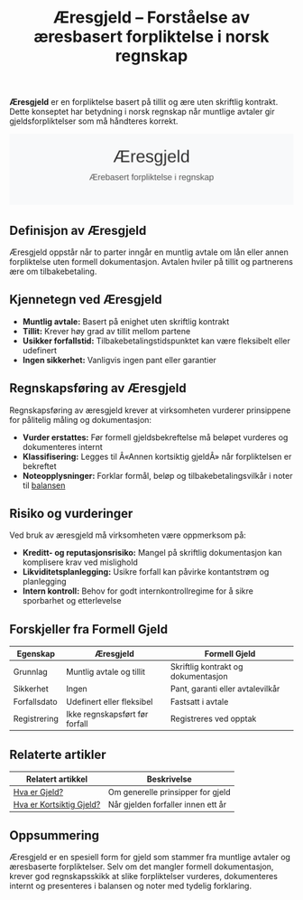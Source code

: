 ﻿---
title: "Æresgjeld – Forståelse av æresbasert forpliktelse i norsk regnskap"
meta_title: "Æresgjeld “ Forståelse av æresbasert forpliktelse i norsk regnskap"
meta_description: '**Æresgjeld** er en forpliktelse basert på tillit og ære uten skriftlig kontrakt. Dette konseptet har betydning i norsk regnskap når muntlige avtaler gir gj...'
slug: aeresgjeld
type: blog
layout: pages/single
---

**Æresgjeld** er en forpliktelse basert på tillit og ære uten skriftlig kontrakt. Dette konseptet har betydning i norsk regnskap når muntlige avtaler gir gjeldsforpliktelser som må håndteres korrekt.

![Æresgjeld illustrasjon](aeresgjeld-image.svg)

## Definisjon av Æresgjeld

Æresgjeld oppstår når to parter inngår en muntlig avtale om lån eller annen forpliktelse uten formell dokumentasjon. Avtalen hviler på tillit og partnerens ære om tilbakebetaling.

## Kjennetegn ved Æresgjeld

* **Muntlig avtale:** Basert på enighet uten skriftlig kontrakt
* **Tillit:** Krever høy grad av tillit mellom partene
* **Usikker forfallstid:** Tilbakebetalingstidspunktet kan være fleksibelt eller udefinert
* **Ingen sikkerhet:** Vanligvis ingen pant eller garantier

## Regnskapsføring av Æresgjeld

Regnskapsføring av æresgjeld krever at virksomheten vurderer prinsippene for pålitelig måling og dokumentasjon:

* **Vurder erstattes:** Før formell gjeldsbekreftelse må beløpet vurderes og dokumenteres internt
* **Klassifisering:** Legges til Â«Annen kortsiktig gjeldÂ» når forpliktelsen er bekreftet
* **Noteopplysninger:** Forklar formål, beløp og tilbakebetalingsvilkår i noter til [balansen](/blogs/regnskap/hva-er-balanse "Hva er Balanse i Regnskap? Komplett Guide til Balansens Oppbygging og Funksjon")

## Risiko og vurderinger

Ved bruk av æresgjeld må virksomheten være oppmerksom på:

* **Kreditt- og reputasjonsrisiko:** Mangel på skriftlig dokumentasjon kan komplisere krav ved mislighold
* **Likviditetsplanlegging:** Usikre forfall kan påvirke kontantstrøm og planlegging
* **Intern kontroll:** Behov for godt internkontrollregime for å sikre sporbarhet og etterlevelse

## Forskjeller fra Formell Gjeld

| Egenskap           | Æresgjeld                    | Formell Gjeld                       |
|--------------------|------------------------------|-------------------------------------|
| Grunnlag           | Muntlig avtale og tillit     | Skriftlig kontrakt og dokumentasjon |
| Sikkerhet          | Ingen                        | Pant, garanti eller avtalevilkår    |
| Forfallsdato       | Udefinert eller fleksibel    | Fastsatt i avtale                   |
| Registrering       | Ikke regnskapsført før forfall | Registreres ved opptak             |

## Relaterte artikler

| Relatert artikkel | Beskrivelse |
|-------------------|-------------|
| [Hva er Gjeld?](/blogs/regnskap/hva-er-gjeld "Hva er Gjeld i Regnskap? Komplett Guide til Forpliktelser og Gjeldstyper") | Om generelle prinsipper for gjeld |
| [Hva er Kortsiktig Gjeld?](/blogs/regnskap/kortsiktig-gjeld "Hva er Kortsiktig Gjeld? Komplett Guide til Kortsiktige Forpliktelser") | Når gjelden forfaller innen ett år |

## Oppsummering

Æresgjeld er en spesiell form for gjeld som stammer fra muntlige avtaler og æresbaserte forpliktelser. Selv om det mangler formell dokumentasjon, krever god regnskapsskikk at slike forpliktelser vurderes, dokumenteres internt og presenteres i balansen og noter med tydelig forklaring.











